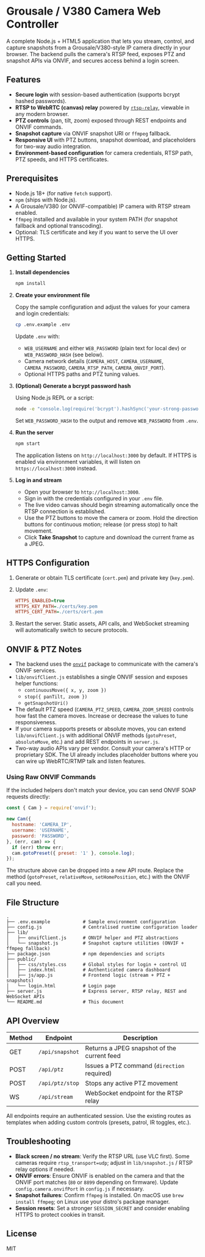 # Grousale / V380 Camera Web Controller

A complete Node.js + HTML5 application that lets you stream, control, and capture snapshots from a Grousale/V380-style IP camera directly in your browser. The backend pulls the camera's RTSP feed, exposes PTZ and snapshot APIs via ONVIF, and secures access behind a login screen.

## Features

- **Secure login** with session-based authentication (supports bcrypt hashed passwords).
- **RTSP to WebRTC (canvas) relay** powered by [`rtsp-relay`](https://github.com/kyriesent/rtsp-relay), viewable in any modern browser.
- **PTZ controls** (pan, tilt, zoom) exposed through REST endpoints and ONVIF commands.
- **Snapshot capture** via ONVIF snapshot URI or `ffmpeg` fallback.
- **Responsive UI** with PTZ buttons, snapshot download, and placeholders for two-way audio integration.
- **Environment-based configuration** for camera credentials, RTSP path, PTZ speeds, and HTTPS certificates.

## Prerequisites

- Node.js 18+ (for native `fetch` support).
- `npm` (ships with Node.js).
- A Grousale/V380 (or ONVIF-compatible) IP camera with RTSP stream enabled.
- `ffmpeg` installed and available in your system PATH (for snapshot fallback and optional transcoding).
- Optional: TLS certificate and key if you want to serve the UI over HTTPS.

## Getting Started

1. **Install dependencies**

   ```bash
   npm install
   ```

2. **Create your environment file**

   Copy the sample configuration and adjust the values for your camera and login credentials:

   ```bash
   cp .env.example .env
   ```

   Update `.env` with:

   - `WEB_USERNAME` and either `WEB_PASSWORD` (plain text for local dev) or `WEB_PASSWORD_HASH` (see below).
   - Camera network details (`CAMERA_HOST`, `CAMERA_USERNAME`, `CAMERA_PASSWORD`, `CAMERA_RTSP_PATH`, `CAMERA_ONVIF_PORT`).
   - Optional HTTPS paths and PTZ tuning values.

3. **(Optional) Generate a bcrypt password hash**

   Using Node.js REPL or a script:

   ```bash
   node -e "console.log(require('bcrypt').hashSync('your-strong-password', 12))"
   ```

   Set `WEB_PASSWORD_HASH` to the output and remove `WEB_PASSWORD` from `.env`.

4. **Run the server**

   ```bash
   npm start
   ```

   The application listens on `http://localhost:3000` by default. If HTTPS is enabled via environment variables, it will listen on `https://localhost:3000` instead.

5. **Log in and stream**

   - Open your browser to `http://localhost:3000`.
   - Sign in with the credentials configured in your `.env` file.
   - The live video canvas should begin streaming automatically once the RTSP connection is established.
   - Use the PTZ buttons to move the camera or zoom. Hold the direction buttons for continuous motion; release (or press stop) to halt movement.
   - Click **Take Snapshot** to capture and download the current frame as a JPEG.

## HTTPS Configuration

1. Generate or obtain TLS certificate (`cert.pem`) and private key (`key.pem`).
2. Update `.env`:

   ```ini
   HTTPS_ENABLED=true
   HTTPS_KEY_PATH=./certs/key.pem
   HTTPS_CERT_PATH=./certs/cert.pem
   ```

3. Restart the server. Static assets, API calls, and WebSocket streaming will automatically switch to secure protocols.

## ONVIF & PTZ Notes

- The backend uses the [`onvif`](https://www.npmjs.com/package/onvif) package to communicate with the camera's ONVIF services.
- `lib/onvifClient.js` establishes a single ONVIF session and exposes helper functions:
  - `continuousMove({ x, y, zoom })`
  - `stop({ panTilt, zoom })`
  - `getSnapshotUri()`
- The default PTZ speed (`CAMERA_PTZ_SPEED`, `CAMERA_ZOOM_SPEED`) controls how fast the camera moves. Increase or decrease the values to tune responsiveness.
- If your camera supports presets or absolute moves, you can extend `lib/onvifClient.js` with additional ONVIF methods (`gotoPreset`, `absoluteMove`, etc.) and add REST endpoints in `server.js`.
- Two-way audio APIs vary per vendor. Consult your camera's HTTP or proprietary SDK. The UI already includes placeholder buttons where you can wire up WebRTC/RTMP talk and listen features.

### Using Raw ONVIF Commands

If the included helpers don't match your device, you can send ONVIF SOAP requests directly:

```js
const { Cam } = require('onvif');

new Cam({
  hostname: 'CAMERA_IP',
  username: 'USERNAME',
  password: 'PASSWORD',
}, (err, cam) => {
  if (err) throw err;
  cam.gotoPreset({ preset: '1' }, console.log);
});
```

The structure above can be dropped into a new API route. Replace the method (`gotoPreset`, `relativeMove`, `setHomePosition`, etc.) with the ONVIF call you need.

## File Structure

```
.
├── .env.example            # Sample environment configuration
├── config.js               # Centralised runtime configuration loader
├── lib/
│   ├── onvifClient.js      # ONVIF helper and PTZ abstractions
│   └── snapshot.js         # Snapshot capture utilities (ONVIF + ffmpeg fallback)
├── package.json            # npm dependencies and scripts
├── public/
│   ├── css/styles.css      # Global styles for login + control UI
│   ├── index.html          # Authenticated camera dashboard
│   ├── js/app.js           # Frontend logic (stream + PTZ + snapshots)
│   └── login.html          # Login page
├── server.js               # Express server, RTSP relay, REST and WebSocket APIs
└── README.md               # This document
```

## API Overview

| Method | Endpoint         | Description                                 |
| ------ | ---------------- | ------------------------------------------- |
| GET    | `/api/snapshot`  | Returns a JPEG snapshot of the current feed |
| POST   | `/api/ptz`       | Issues a PTZ command (`direction` required) |
| POST   | `/api/ptz/stop`  | Stops any active PTZ movement                |
| WS     | `/api/stream`    | WebSocket endpoint for the RTSP relay       |

All endpoints require an authenticated session. Use the existing routes as templates when adding custom controls (presets, patrol, IR toggles, etc.).

## Troubleshooting

- **Black screen / no stream**: Verify the RTSP URL (use VLC first). Some cameras require `rtsp_transport=udp`; adjust in `lib/snapshot.js` / RTSP relay options if needed.
- **ONVIF errors**: Ensure ONVIF is enabled on the camera and that the ONVIF port matches (`80` or `8899` depending on firmware). Update `config.camera.onvifPort` in `config.js` if necessary.
- **Snapshot failures**: Confirm `ffmpeg` is installed. On macOS use `brew install ffmpeg`; on Linux use your distro's package manager.
- **Session resets**: Set a stronger `SESSION_SECRET` and consider enabling HTTPS to protect cookies in transit.

## License

MIT
